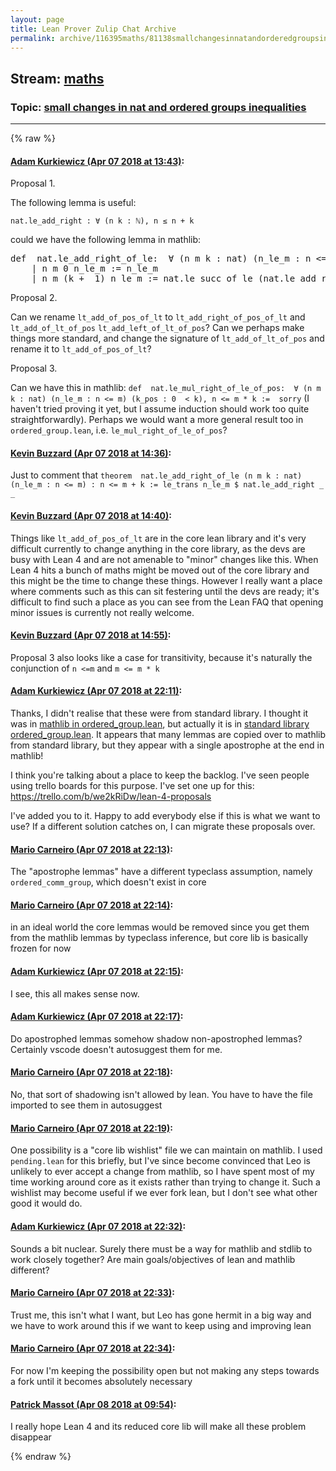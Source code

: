 ```yaml
---
layout: page
title: Lean Prover Zulip Chat Archive 
permalink: archive/116395maths/81138smallchangesinnatandorderedgroupsinequalities.html
---
```


## Stream: [maths](index.html)
### Topic: [small changes in nat and ordered groups inequalities](81138smallchangesinnatandorderedgroupsinequalities.html)

---


{% raw %}
#### [ Adam Kurkiewicz (Apr 07 2018 at 13:43)](https://leanprover.zulipchat.com/#narrow/stream/116395-maths/topic/small%20changes%20in%20nat%20and%20ordered%20groups%20inequalities/near/124761510):
<p>Proposal 1.</p>
<p>The following lemma is useful:</p>
<p><code>nat.le_add_right : ∀ (n k : ℕ), n ≤ n + k</code></p>
<p>could we have the following lemma in mathlib:</p>
<div class="codehilite"><pre><span></span>def  nat.le_add_right_of_le:  ∀ (n m k : nat) (n_le_m : n &lt;= m), n &lt;= m + k
    | n m 0 n_le_m := n_le_m
    | n m (k +  1) n_le_m := nat.le_succ_of_le (nat.le_add_right_of_le n m k n_le_m)
</pre></div>


<p>Proposal 2.</p>
<p>Can we rename <code>lt_add_of_pos_of_lt</code> to  <code>lt_add_right_of_pos_of_lt</code> and <code>lt_add_of_lt_of_pos</code> <code>lt_add_left_of_lt_of_pos</code>?  Can we perhaps make things more standard, and change the signature of <code>lt_add_of_lt_of_pos</code> and rename it to <code>lt_add_of_pos_of_lt</code>?</p>
<p>Proposal 3.</p>
<p>Can we have this in mathlib: <code>def  nat.le_mul_right_of_le_of_pos:  ∀ (n m k : nat) (n_le_m : n &lt;= m) (k_pos : 0  &lt; k), n &lt;= m * k :=  sorry</code> (I haven't tried proving it yet, but I assume induction should work too quite straightforwardly). Perhaps we would want a more general result too in <code>ordered_group.lean</code>, i.e. <code>le_mul_right_of_le_of_pos</code>?</p>

#### [ Kevin Buzzard (Apr 07 2018 at 14:36)](https://leanprover.zulipchat.com/#narrow/stream/116395-maths/topic/small%20changes%20in%20nat%20and%20ordered%20groups%20inequalities/near/124762729):
<p>Just to comment that <code>theorem  nat.le_add_right_of_le (n m k : nat) (n_le_m : n &lt;= m) : n &lt;= m + k := le_trans n_le_m $ nat.le_add_right _ _</code></p>

#### [ Kevin Buzzard (Apr 07 2018 at 14:40)](https://leanprover.zulipchat.com/#narrow/stream/116395-maths/topic/small%20changes%20in%20nat%20and%20ordered%20groups%20inequalities/near/124762821):
<p>Things like <code>lt_add_of_pos_of_lt</code> are in the core lean library and it's very difficult currently to change anything in the core library, as the devs are busy with Lean 4 and are not amenable to "minor" changes like this. When Lean 4 hits a bunch of maths might be moved out of the core library and this might be the time to change these things. However I really want a place where comments such as this can sit festering until the devs are ready; it's difficult to find such a place as you can see from the Lean FAQ that opening minor issues is currently not really welcome.</p>

#### [ Kevin Buzzard (Apr 07 2018 at 14:55)](https://leanprover.zulipchat.com/#narrow/stream/116395-maths/topic/small%20changes%20in%20nat%20and%20ordered%20groups%20inequalities/near/124763149):
<p>Proposal 3 also looks like a case for transitivity, because it's naturally the conjunction of <code>n &lt;=m</code> and <code>m &lt;= m * k</code></p>

#### [ Adam Kurkiewicz (Apr 07 2018 at 22:11)](https://leanprover.zulipchat.com/#narrow/stream/116395-maths/topic/small%20changes%20in%20nat%20and%20ordered%20groups%20inequalities/near/124774128):
<p>Thanks, I didn't realise that these were from standard library. I thought it was in <a href="https://github.com/leanprover/mathlib/blob/d84dfb17b9cfbb29e0f728fd22b4f5176f7bd0a9/algebra/ordered_group.lean" target="_blank" title="https://github.com/leanprover/mathlib/blob/d84dfb17b9cfbb29e0f728fd22b4f5176f7bd0a9/algebra/ordered_group.lean">mathlib in ordered_group.lean</a>, but actually it is in <a href="https://github.com/leanprover/lean/blob/51a87212fa30883bc8f39b41fc9ed2bed1cfed77/library/init/algebra/ordered_group.lean" target="_blank" title="https://github.com/leanprover/lean/blob/51a87212fa30883bc8f39b41fc9ed2bed1cfed77/library/init/algebra/ordered_group.lean">standard library ordered_group.lean</a>. It appears that many lemmas are copied over to mathlib from standard library, but they appear with a single apostrophe at the end in mathlib!</p>
<p>I think you're talking about a place to keep the backlog. I've seen people using trello boards for this purpose. I've set one up for this:<br>
<a href="https://trello.com/b/we2kRiDw/lean-4-proposals" target="_blank" title="https://trello.com/b/we2kRiDw/lean-4-proposals">https://trello.com/b/we2kRiDw/lean-4-proposals</a></p>
<p>I've added you to it. Happy to add everybody else if this is what we want to use? If a different solution catches on, I can migrate these proposals over.</p>

#### [ Mario Carneiro (Apr 07 2018 at 22:13)](https://leanprover.zulipchat.com/#narrow/stream/116395-maths/topic/small%20changes%20in%20nat%20and%20ordered%20groups%20inequalities/near/124774177):
<p>The "apostrophe lemmas" have a different typeclass assumption, namely <code>ordered_comm_group</code>, which doesn't exist in core</p>

#### [ Mario Carneiro (Apr 07 2018 at 22:14)](https://leanprover.zulipchat.com/#narrow/stream/116395-maths/topic/small%20changes%20in%20nat%20and%20ordered%20groups%20inequalities/near/124774178):
<p>in an ideal world the core lemmas would be removed since you get them from the mathlib lemmas by typeclass inference, but core lib is basically frozen for now</p>

#### [ Adam Kurkiewicz (Apr 07 2018 at 22:15)](https://leanprover.zulipchat.com/#narrow/stream/116395-maths/topic/small%20changes%20in%20nat%20and%20ordered%20groups%20inequalities/near/124774229):
<p>I see, this all makes sense now.</p>

#### [ Adam Kurkiewicz (Apr 07 2018 at 22:17)](https://leanprover.zulipchat.com/#narrow/stream/116395-maths/topic/small%20changes%20in%20nat%20and%20ordered%20groups%20inequalities/near/124774281):
<p>Do apostrophed lemmas somehow shadow non-apostrophed lemmas? Certainly vscode doesn't autosuggest them for me.</p>

#### [ Mario Carneiro (Apr 07 2018 at 22:18)](https://leanprover.zulipchat.com/#narrow/stream/116395-maths/topic/small%20changes%20in%20nat%20and%20ordered%20groups%20inequalities/near/124774324):
<p>No, that sort of shadowing isn't allowed by lean. You have to have the file imported to see them in autosuggest</p>

#### [ Mario Carneiro (Apr 07 2018 at 22:19)](https://leanprover.zulipchat.com/#narrow/stream/116395-maths/topic/small%20changes%20in%20nat%20and%20ordered%20groups%20inequalities/near/124774332):
<p>One possibility is a "core lib wishlist" file we can maintain on mathlib. I used <code>pending.lean</code> for this briefly, but I've since become convinced that Leo is unlikely to ever accept a change from mathlib, so I have spent most of my time working around core as it exists rather than trying to change it. Such a wishlist may become useful if we ever fork lean, but I don't see what other good it would do.</p>

#### [ Adam Kurkiewicz (Apr 07 2018 at 22:32)](https://leanprover.zulipchat.com/#narrow/stream/116395-maths/topic/small%20changes%20in%20nat%20and%20ordered%20groups%20inequalities/near/124774658):
<p>Sounds a bit nuclear. Surely there must be a way for mathlib and stdlib to work closely together? Are main goals/objectives of lean and mathlib different?</p>

#### [ Mario Carneiro (Apr 07 2018 at 22:33)](https://leanprover.zulipchat.com/#narrow/stream/116395-maths/topic/small%20changes%20in%20nat%20and%20ordered%20groups%20inequalities/near/124774664):
<p>Trust me, this isn't what I want, but Leo has gone hermit in a big way and we have to work around this if we want to keep using and improving lean</p>

#### [ Mario Carneiro (Apr 07 2018 at 22:34)](https://leanprover.zulipchat.com/#narrow/stream/116395-maths/topic/small%20changes%20in%20nat%20and%20ordered%20groups%20inequalities/near/124774705):
<p>For now I'm keeping the possibility open but not making any steps towards a fork until it becomes absolutely necessary</p>

#### [ Patrick Massot (Apr 08 2018 at 09:54)](https://leanprover.zulipchat.com/#narrow/stream/116395-maths/topic/small%20changes%20in%20nat%20and%20ordered%20groups%20inequalities/near/124791116):
<p>I really hope Lean 4 and its reduced core lib will make all these problem disappear</p>


{% endraw %}
